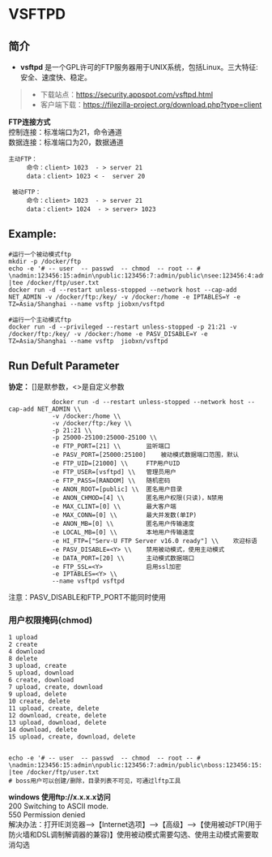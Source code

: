 VSFTPD
===
## 简介
* **vsftpd** 是一个GPL许可的FTP服务器用于UNIX系统，包括Linux。三大特征:安全、速度快、稳定。
> * 下载站点：https://security.appspot.com/vsftpd.html
> * 客户端下载：https://filezilla-project.org/download.php?type=client

**FTP连接方式**  
控制连接：标准端口为21，命令通道  
数据连接：标准端口为20，数据通道  

    主动FTP：
         命令：client> 1023  - > server 21  
         data：client> 1023 < -  server 20  

     被动FTP：  
         命令：client> 1023  - > server 21  
         data：client> 1024  - > server> 1023  


## Example:

    #运行一个被动模式ftp
    mkdir -p /docker/ftp
    echo -e '# -- user  -- passwd  -- chmod  -- root -- # \nadmin:123456:15:admin\npublic:123456:7:admin/public\nsee:123456:4:admin' |tee /docker/ftp/user.txt
    docker run -d --restart unless-stopped --network host --cap-add NET_ADMIN -v /docker/ftp:/key/ -v /docker:/home -e IPTABLES=Y -e TZ=Asia/Shanghai --name vsftp jiobxn/vsftpd
    
    #运行一个主动模式ftp
    docker run -d --privileged --restart unless-stopped -p 21:21 -v /docker/ftp:/key/ -v /docker:/home -e PASV_DISABLE=Y -e TZ=Asia/Shanghai --name vsftp  jiobxn/vsftpd


## Run Defult Parameter
**协定：** []是默参数，<>是自定义参数

				docker run -d --restart unless-stopped --network host --cap-add NET_ADMIN \\
				-v /docker:/home \\
				-v /docker/ftp:/key \\
				-p 21:21 \\
				-p 25000-25100:25000-25100 \\
				-e FTP_PORT=[21] \\       监听端口
				-e PASV_PORT=[25000:25100]    被动模式数据端口范围，默认
				-e FTP_UID=[21000] \\     FTP用户UID
				-e FTP_USER=[vsftpd] \\   管理员用户
				-e FTP_PASS=[RANDOM] \\   随机密码
				-e ANON_ROOT=[public] \\  匿名用户目录
				-e ANON_CHMOD=[4] \\      匿名用户权限(只读)，N禁用
				-e MAX_CLINT=[0] \\       最大客户端
				-e MAX_CONN=[0] \\        最大并发数(单IP)
				-e ANON_MB=[0] \\         匿名用户传输速度
				-e LOCAL_MB=[0] \\        本地用户传输速度
				-e HI_FTP=["Serv-U FTP Server v16.0 ready"] \\    欢迎标语
				-e PASV_DISABLE=<Y> \\    禁用被动模式，使用主动模式
				-e DATA_PORT=[20] \\      主动模式数据端口
				-e FTP_SSL=<Y>            启用ssl加密
				-e IPTABLES=<Y> \\
				--name vsftpd vsftpd

注意：PASV_DISABLE和FTP_PORT不能同时使用

### 用户权限掩码(chmod)
  
	1 upload
	2 create
	4 download
	8 delete
	3 upload, create
	5 upload, download
	6 create, download
	7 upload, create, download
	9 upload, delete
	10 create, delete
	11 upload, create, delete
	12 download, create, delete
	13 upload, download, delete
	14 download, delete
	15 upload, create, download, delete


	echo -e '# -- user  -- passwd  -- chmod  -- root -- # \nadmin:123456:15:admin\npublic:123456:7:admin/public\nboss:123456:15:' |tee /docker/ftp/user.txt
	# boss用户可以创建/删除，目录列表不可见，可通过lftp工具

**windows 使用ftp://x.x.x.x访问**  
200 Switching to ASCII mode.  
550 Permission denied  
解决办法：打开IE浏览器-->【Internet选项】-->【高级】-->【使用被动FTP(用于防火墙和DSL调制解调器的兼容)】使用被动模式需要勾选、使用主动模式需要取消勾选
